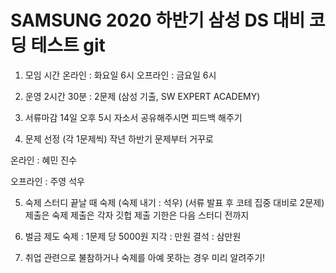 # SAMSUNG 2020 하반기 삼성 DS 대비 코딩 테스트 git 

1. 모임 시간
온라인 : 화요일 6시 
오프라인 : 금요일 6시

2. 운영
2시간 30분 : 2문제 
(삼성 기출, SW EXPERT ACADEMY)


3. 서류마감 14일 오후 5시
자소서 공유해주시면 피드백 해주기 

4. 문제 선정 (각 1문제씩) 
작년 하반기 문제부터 거꾸로 

온라인 : 혜민 진수

오프라인 : 주영 석우

5. 숙제 
스터디 끝날 때 숙제 
(숙제 내기 : 석우)
(서류 발표 후 코테 집중 대비로 2문제)
제출은 숙제 제출은 각자 깃헙
제출 기한은 다음 스터디 전까지

6. 벌금 제도
숙제 : 1문제 당 5000원
지각 : 만원
결석 : 삼만원 

7. 취업 관련으로 불참하거나 숙제를 아예 못하는 경우 미리 알려주기!
